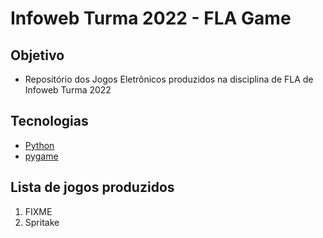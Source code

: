 # Infoweb Turma 2022 - FLA Game

## Objetivo
- Repositório dos Jogos Eletrônicos produzidos na disciplina de FLA de Infoweb Turma 2022

## Tecnologias
- [Python](https://www.python.org/)
- [pygame](https://www.pygame.org/)

## Lista de jogos produzidos
1. FIXME
2. Spritake
